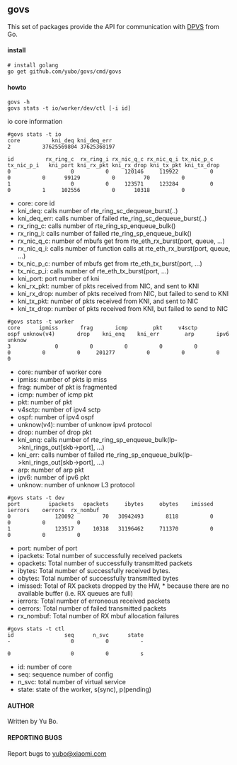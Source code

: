## govs

This set of packages provide the API for communication with [DPVS](http://git.n.xiaomi.com/dpvs/vs/) from Go.

#### install

```
# install golang
go get github.com/yubo/govs/cmd/govs
```

#### howto

```
govs -h
govs stats -t io/worker/dev/ctl [-i id]
```

io core information

```
#govs stats -t io
core          kni_deq kni_deq_err
2          37625569804 37625368197

id          rx_ring_c  rx_ring_i rx_nic_q_c rx_nic_q_i tx_nic_p_c tx_nic_p_i   kni_port kni_rx_pkt kni_rx_drop kni_tx_pkt kni_tx_drop
0                   0          0     120146     119922          0          0          0      99129          0         70          0
1                   0          0     123571     123284          0          0          1     102556          0      10318          0

```

- core: core id
- kni_deq:     calls number of rte_ring_sc_dequeue_burst(..)
- kni_deq_err: calls number of failed rte_ring_sc_dequeue_burst(..)
- rx_ring_c:   calls number of rte_ring_sp_enqueue_bulk()
- rx_ring_i:   calls number of failed rte_ring_sp_enqueue_bulk()
- rx_nic_q_c:  number of mbufs get from rte_eth_rx_burst(port, queue, ...)
- rx_nic_q_i:  calls number of function calls at rte_eth_rx_burst(port, queue, ...)
- tx_nic_p_c:  number of mbufs get from rte_eth_tx_burst(port, ...)
- tx_nic_p_i:  calls number of rte_eth_tx_burst(port, ...)
- kni_port:    port number of kni
- kni_rx_pkt:  number of pkts received from NIC, and sent to KNI
- kni_rx_drop: number of pkts received from NIC, but failed to send to KNI
- kni_tx_pkt:  number of pkts received from KNI, and sent to NIC
- kni_tx_drop: number of pkts received from KNI, but failed to send to NIC


```
#govs stats -t worker
core      ipmiss       frag       icmp        pkt     v4sctp       ospf unknow(v4)       drop    kni_enq    kni_err        arp       ipv6     unknow
3              0          0          0          0          0          0          0          0     201277          0          0          0          0
```

- core: number of worker core
- ipmiss: number of pkts ip miss 
- frag: number of pkt is fragmented
- icmp: number of icmp pkt
- pkt: number of pkt
- v4sctp: number of ipv4 sctp
- ospf: number of ipv4 ospf
- unknow(v4): number of unknow ipv4 protocol
- drop: number of drop pkt
- kni_enq:   calls number of rte_ring_sp_enqueue_bulk(lp->kni_rings_out[skb->port], ...)
- kni_err:   calls number of failed rte_ring_sp_enqueue_bulk(lp->kni_rings_out[skb->port], ...)
- arp: number of arp pkt
- ipv6: number of ipv6 pkt
- unknow: number of unknow L3 protocol

```
#govs stats -t dev
port         ipackets   opackets     ibytes     obytes    imissed    ierrors    oerrors  rx_nombuf
0              120092         70   30942493       8118          0          0          0          0
1              123517      10318   31196462     711370          0          0          0          0
```

- port: number of port
- ipackets: Total number of successfully received packets
- opackets: Total number of successfully transmitted packets
- ibytes: Total number of successfully received bytes.
- obytes: Total number of successfully transmitted bytes
- imissed: Total of RX packets dropped by the HW, * because there are no available buffer (i.e. RX queues are full)
- ierrors: Total number of erroneous received packets
- oerrors: Total number of failed transmitted packets
- rx_nombuf: Total number of RX mbuf allocation failures



```
#govs stats -t ctl
id                seq      n_svc      state
-                   0          0          -

0                   0          0          s
```

- id: number of core
- seq: sequence number of config
- n_svc: total number of virtual service
- state: state of the worker, s(sync), p(pending)


#### AUTHOR

Written by Yu Bo.

#### REPORTING BUGS

Report bugs to yubo@xiaomi.com
